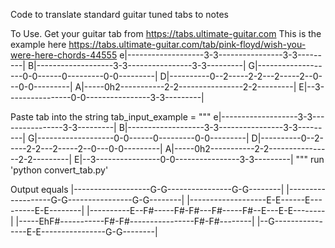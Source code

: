 Code to translate standard guitar tuned tabs to notes

To Use. Get your guitar tab from  https://tabs.ultimate-guitar.com
This is the example here
https://tabs.ultimate-guitar.com/tab/pink-floyd/wish-you-were-here-chords-44555
e|-------------------3-3----------------3-3---------|
B|-------------------3-3----------------3-3---------|
G|-------------------0-0------0---------0-0---------|
D|----------0--2-----2-2---2-----2--0---0-0---------| 
A|-----0h2-----------2-2----------------2-2---------|
E|--3----------------0-0----------------3-3---------|

Paste tab into the string 
tab_input_example = """
e|-------------------3-3----------------3-3---------|
B|-------------------3-3----------------3-3---------|
G|-------------------0-0------0---------0-0---------|
D|----------0--2-----2-2---2-----2--0---0-0---------| 
A|-----0h2-----------2-2----------------2-2---------|
E|--3----------------0-0----------------3-3---------|
"""
run 'python convert_tab.py'

Output equals
|-------------------G-G----------------G-G--------|
|-------------------G-G----------------G-G--------|
|-------------------E-E------E---------E-E--------|
|----------E--F#-----F#-F#---F#-----F#--E---E-E--------|
|-----EhF#-----------F#-F#----------------F#-F#--------|
|--G----------------E-E----------------G-G--------|
